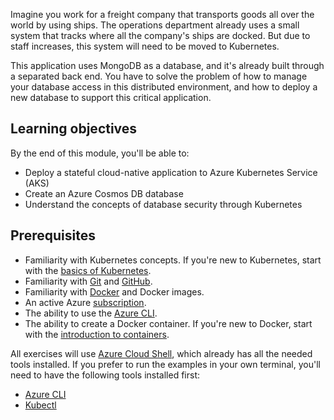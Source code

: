 Imagine you work for a freight company that transports goods all over the world by using ships. The operations department already uses a small system that tracks where all the company's ships are docked. But due to staff increases, this system will need to be moved to Kubernetes.

This application uses MongoDB as a database, and it's already built through a separated back end. You have to solve the problem of how to manage your database access in this distributed environment, and how to deploy a new database to support this critical application.

## Learning objectives

By the end of this module, you'll be able to:

- Deploy a stateful cloud-native application to Azure Kubernetes Service (AKS)
- Create an Azure Cosmos DB database
- Understand the concepts of database security through Kubernetes

## Prerequisites

- Familiarity with Kubernetes concepts. If you're new to Kubernetes, start with the [basics of Kubernetes](https://azure.microsoft.com/topic/what-is-kubernetes).
- Familiarity with [Git](https://docs.microsoft.com/contribute/git-github-fundamentals) and [GitHub](https://github.com).
- Familiarity with [Docker](https://docker.com) and Docker images.
- An active Azure [subscription](https://azure.microsoft.com/free/services/kubernetes-service).
- The ability to use the [Azure CLI](https://docs.microsoft.com/azure/aks/kubernetes-walkthrough).
- The ability to create a Docker container. If you're new to Docker, start with the [introduction to containers](https://docs.microsoft.com/learn/modules/intro-to-containers/).

All exercises will use [Azure Cloud Shell](https://docs.microsoft.com/azure/cloud-shell/overview), which already has all the needed tools installed. If you prefer to run the examples in your own terminal, you'll need to have the following tools installed first:
- [Azure CLI](https://docs.microsoft.com/azure/aks/kubernetes-walkthrough)
- [Kubectl](https://docs.microsoft.com/azure/aks/kubernetes-walkthrough#connect-to-the-cluster)
